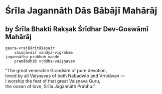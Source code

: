 # Śrīla Jagannāth Dās Bābājī Mahārāj

## by Śrīla Bhakti Rakṣak Śrīdhar Dev-Goswāmī Mahārāj

    gaura-vrajāśritāśeṣair
        vaiṣṇavair vandya-vigraham 
    jagannātha-prabhuṁ vande
        premābdhiṁ vṛddha-vaiṣṇavam

“The great venerable Grandsire of pure devotion,\
loved by all Vaiṣṇavas of both Nabadwīp and Vṛndāvan —\
I worship the feet of that great Vaiṣṇava Guru,\
the ocean of love, Śrīla Jagannāth Prabhu.”

